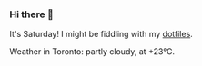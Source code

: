 ### Hi there :wave:

It's Saturday! I might be fiddling with my [dotfiles](https://github.com/bewuethr/dotfiles).

Weather in Toronto: partly cloudy, at +23°C.
